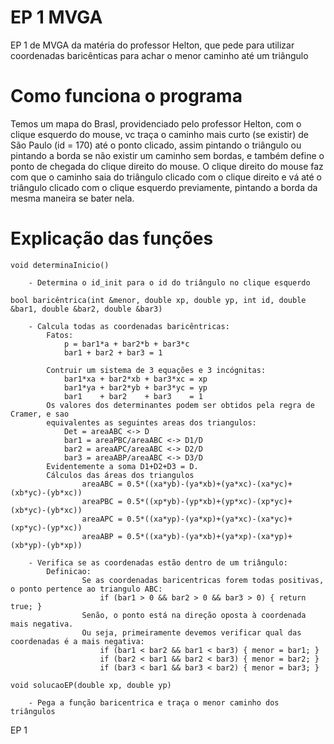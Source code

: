 # EP 1 MVGA
EP 1 de MVGA da matéria do professor Helton, que pede para utilizar coordenadas baricênticas para achar o menor caminho até um triângulo

# Como funciona o programa

Temos um mapa do Brasl, providenciado pelo professor Helton, com o clique esquerdo do mouse, vc traça o caminho mais curto (se existir) de São Paulo (id = 170) até o ponto clicado, assim pintando o triângulo ou pintando a borda se não existir um caminho sem bordas, e também define o ponto de chegada do clique direito do mouse. O clique direito do mouse faz com que o caminho saia do triângulo clicado com o clique direito e vá até o triângulo clicado com o clique esquerdo previamente, pintando a borda da mesma maneira se bater nela.

# Explicação das funções

    void determinaInicio()

        - Determina o id_init para o id do triângulo no clique esquerdo

    bool baricêntrica(int &menor, double xp, double yp, int id, double &bar1, double &bar2, double &bar3)

        - Calcula todas as coordenadas baricêntricas:
            Fatos:
                p = bar1*a + bar2*b + bar3*c
                bar1 + bar2 + bar3 = 1
            
            Contruir um sistema de 3 equações e 3 incógnitas:
                bar1*xa + bar2*xb + bar3*xc = xp
                bar1*ya + bar2*yb + bar3*yc = yp
                bar1    + bar2    + bar3    = 1
            Os valores dos determinantes podem ser obtidos pela regra de Cramer, e sao 
            equivalentes as seguintes areas dos triangulos:
                Det = areaABC <-> D
                bar1 = areaPBC/areaABC <-> D1/D
                bar2 = areaAPC/areaABC <-> D2/D
                bar3 = areaABP/areaABC <-> D3/D
            Evidentemente a soma D1+D2+D3 = D.
            Cálculos das áreas dos triangulos
                    areaABC = 0.5*((xa*yb)-(ya*xb)+(ya*xc)-(xa*yc)+(xb*yc)-(yb*xc))
                    areaPBC = 0.5*((xp*yb)-(yp*xb)+(yp*xc)-(xp*yc)+(xb*yc)-(yb*xc))
                    areaAPC = 0.5*((xa*yp)-(ya*xp)+(ya*xc)-(xa*yc)+(xp*yc)-(yp*xc))
                    areaABP = 0.5*((xa*yb)-(ya*xb)+(ya*xp)-(xa*yp)+(xb*yp)-(yb*xp))

        - Verifica se as coordenadas estão dentro de um triângulo:
            Definicao:
                    Se as coordenadas baricentricas forem todas positivas, o ponto pertence ao triangulo ABC:
                        if (bar1 > 0 && bar2 > 0 && bar3 > 0) { return true; }
                    Senão, o ponto está na direção oposta à coordenada mais negativa.
                    Ou seja, primeiramente devemos verificar qual das coordenadas é a mais negativa:
                        if (bar1 < bar2 && bar1 < bar3) { menor = bar1; }
                        if (bar2 < bar1 && bar2 < bar3) { menor = bar2; }
                        if (bar3 < bar1 && bar3 < bar2) { menor = bar3; }

    void solucaoEP(double xp, double yp)

        - Pega a função baricentrica e traça o menor caminho dos triângulos

EP 1